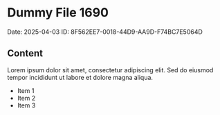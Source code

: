 # Dummy File 1690

Date: 2025-04-03
ID: 8F562EE7-0018-44D9-AA9D-F74BC7E5064D

## Content

Lorem ipsum dolor sit amet, consectetur adipiscing elit.
Sed do eiusmod tempor incididunt ut labore et dolore magna aliqua.

* Item 1
* Item 2
* Item 3

